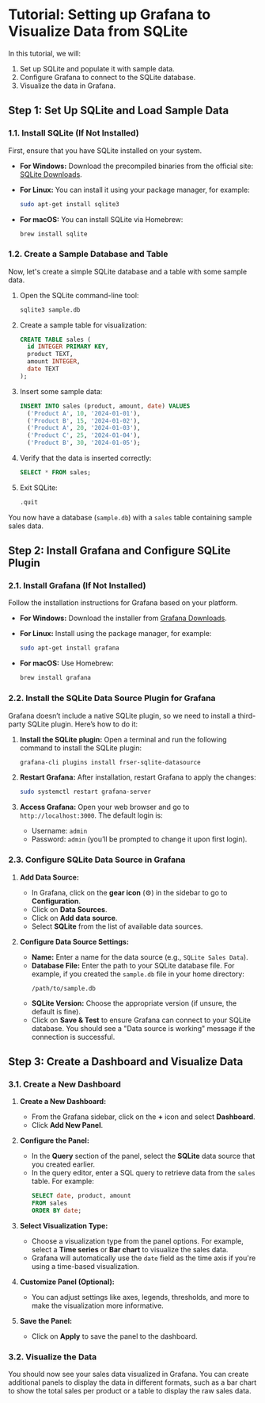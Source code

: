 # **Tutorial: Setting up Grafana to Visualize Data from SQLite**

In this tutorial, we will:

1. Set up SQLite and populate it with sample data.
2. Configure Grafana to connect to the SQLite database.
3. Visualize the data in Grafana.

## **Step 1: Set Up SQLite and Load Sample Data**

### 1.1. Install SQLite (If Not Installed)
First, ensure that you have SQLite installed on your system.

- **For Windows:**
  Download the precompiled binaries from the official site: [SQLite Downloads](https://www.sqlite.org/download.html).

- **For Linux:**
  You can install it using your package manager, for example:
  ```bash
  sudo apt-get install sqlite3
  ```

- **For macOS:**
  You can install SQLite via Homebrew:
  ```bash
  brew install sqlite
  ```

### 1.2. Create a Sample Database and Table
Now, let's create a simple SQLite database and a table with some sample data.

1. Open the SQLite command-line tool:
   ```bash
   sqlite3 sample.db
   ```

2. Create a sample table for visualization:
   ```sql
   CREATE TABLE sales (
     id INTEGER PRIMARY KEY,
     product TEXT,
     amount INTEGER,
     date TEXT
   );
   ```

3. Insert some sample data:
   ```sql
   INSERT INTO sales (product, amount, date) VALUES
     ('Product A', 10, '2024-01-01'),
     ('Product B', 15, '2024-01-02'),
     ('Product A', 20, '2024-01-03'),
     ('Product C', 25, '2024-01-04'),
     ('Product B', 30, '2024-01-05');
   ```

4. Verify that the data is inserted correctly:
   ```sql
   SELECT * FROM sales;
   ```

5. Exit SQLite:
   ```sql
   .quit
   ```

You now have a database (`sample.db`) with a `sales` table containing sample sales data.

## **Step 2: Install Grafana and Configure SQLite Plugin**

### 2.1. Install Grafana (If Not Installed)
Follow the installation instructions for Grafana based on your platform.

- **For Windows:** Download the installer from [Grafana Downloads](https://grafana.com/grafana/download).
- **For Linux:** Install using the package manager, for example:
  ```bash
  sudo apt-get install grafana
  ```

- **For macOS:** Use Homebrew:
  ```bash
  brew install grafana
  ```

### 2.2. Install the SQLite Data Source Plugin for Grafana
Grafana doesn’t include a native SQLite plugin, so we need to install a third-party SQLite plugin. Here’s how to do it:

1. **Install the SQLite plugin:**
   Open a terminal and run the following command to install the SQLite plugin:
   ```bash
   grafana-cli plugins install frser-sqlite-datasource
   ```

2. **Restart Grafana:**
   After installation, restart Grafana to apply the changes:
   ```bash
   sudo systemctl restart grafana-server
   ```

3. **Access Grafana:**
   Open your web browser and go to `http://localhost:3000`. The default login is:
   - Username: `admin`
   - Password: `admin` (you’ll be prompted to change it upon first login).

### 2.3. Configure SQLite Data Source in Grafana

1. **Add Data Source:**
   - In Grafana, click on the **gear icon** (⚙️) in the sidebar to go to **Configuration**.
   - Click on **Data Sources**.
   - Click on **Add data source**.
   - Select **SQLite** from the list of available data sources.

2. **Configure Data Source Settings:**
   - **Name:** Enter a name for the data source (e.g., `SQLite Sales Data`).
   - **Database File:** Enter the path to your SQLite database file. For example, if you created the `sample.db` file in your home directory:
     ```
     /path/to/sample.db
     ```
   - **SQLite Version:** Choose the appropriate version (if unsure, the default is fine).
   - Click on **Save & Test** to ensure Grafana can connect to your SQLite database. You should see a "Data source is working" message if the connection is successful.

## **Step 3: Create a Dashboard and Visualize Data**

### 3.1. Create a New Dashboard

1. **Create a New Dashboard:**
   - From the Grafana sidebar, click on the **+** icon and select **Dashboard**.
   - Click **Add New Panel**.

2. **Configure the Panel:**
   - In the **Query** section of the panel, select the **SQLite** data source that you created earlier.
   - In the query editor, enter a SQL query to retrieve data from the `sales` table. For example:
     ```sql
     SELECT date, product, amount
     FROM sales
     ORDER BY date;
     ```

3. **Select Visualization Type:**
   - Choose a visualization type from the panel options. For example, select a **Time series** or **Bar chart** to visualize the sales data.
   - Grafana will automatically use the `date` field as the time axis if you're using a time-based visualization.

4. **Customize Panel (Optional):**
   - You can adjust settings like axes, legends, thresholds, and more to make the visualization more informative.

5. **Save the Panel:**
   - Click on **Apply** to save the panel to the dashboard.

### 3.2. Visualize the Data

You should now see your sales data visualized in Grafana. You can create additional panels to display the data in different formats, such as a bar chart to show the total sales per product or a table to display the raw sales data.
